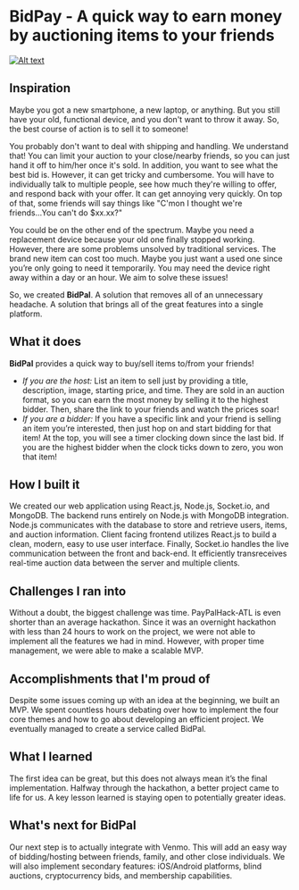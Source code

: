 # BidPay - A quick way to earn money by auctioning items to your friends

[![Alt text](https://img.youtube.com/vi/xYHUSks9TAY/0.jpg)](https://www.youtube.com/watch?v=xYHUSks9TAY)

## Inspiration
Maybe you got a new smartphone, a new laptop, or anything. But you still have your old, functional device, and you don't want to throw it away. So, the best course of action is to sell it to someone!

You probably don't want to deal with shipping and handling. We understand that! You can limit your auction to your close/nearby friends, so you can just hand it off to him/her once it's sold. In addition, you want to see what the best bid is. However, it can get tricky and cumbersome. You will have to individually talk to multiple people, see how much they're willing to offer, and respond back with your offer. It can get annoying very quickly. On top of that, some friends will say things like "C'mon I thought we're friends...You can't do $xx.xx?"

You could be on the other end of the spectrum. Maybe you need a replacement device because your old one finally stopped working. However, there are some problems unsolved by traditional services. The brand new item can cost too much. Maybe you just want a used one since you’re only going to need it temporarily. You may need the device right away within a day or an hour. We aim to solve these issues!

So, we created **BidPal**. A solution that removes all of an unnecessary headache. A solution that brings all of the great features into a single platform.

## What it does
**BidPal** provides a quick way to buy/sell items to/from your friends!
-  *If you are the host:*
List an item to sell just by providing a title, description, image, starting price, and time. They are sold in an auction format, so you can earn the most money by selling it to the highest bidder. Then, share the link to your friends and watch the prices soar!
-  *If you are a bidder:*
If you have a specific link and your friend is selling an item you’re interested, then just hop on and start bidding for that item! At the top, you will see a timer clocking down since the last bid. If you are the highest bidder when the clock ticks down to zero, you won that item!

## How I built it
We created our web application using React.js, Node.js, Socket.io, and MongoDB. The backend runs entirely on Node.js with MongoDB integration. Node.js communicates with the database to store and retrieve users, items, and auction information. Client facing frontend utilizes React.js to build a clean, modern, easy to use user interface. Finally, Socket.io handles the live communication between the front and back-end. It efficiently transreceives real-time auction data between the server and multiple clients.

## Challenges I ran into
Without a doubt, the biggest challenge was time. PayPalHack-ATL is even shorter than an average hackathon. Since it was an overnight hackathon with less than 24 hours to work on the project, we were not able to implement all the features we had in mind. However, with proper time management, we were able to make a scalable MVP.

## Accomplishments that I'm proud of
Despite some issues coming up with an idea at the beginning, we built an MVP. We spent countless hours debating over how to implement the four core themes and how to go about developing an efficient project. We eventually managed to create a service called BidPal.

## What I learned
The first idea can be great, but this does not always mean it’s the final implementation. Halfway through the hackathon, a better project came to life for us. A key lesson learned is staying open to potentially greater ideas.

## What's next for BidPal
Our next step is to actually integrate with Venmo. This will add an easy way of bidding/hosting between friends, family, and other close individuals. We will also implement secondary features: iOS/Android platforms, blind auctions, cryptocurrency bids, and membership capabilities.
